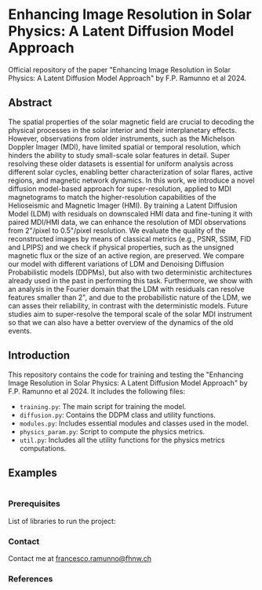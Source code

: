 # Enhancing Image Resolution in Solar Physics: A Latent Diffusion Model Approach
Official repository of the paper "Enhancing Image Resolution in Solar Physics: A Latent Diffusion Model Approach" by F.P. Ramunno et al 2024.

## Abstract
The spatial properties of the solar magnetic field are crucial to decoding the physical processes in the solar interior and their interplanetary effects. However, observations from older instruments, such as the Michelson Doppler Imager (MDI), have limited spatial or temporal resolution, which hinders the ability to study small-scale solar features in detail. Super resolving these older datasets is essential for uniform analysis across different solar cycles, enabling better characterization of solar flares, active regions, and magnetic network dynamics. In this work, we introduce a novel diffusion model-based approach for super-resolution, applied to MDI magnetograms to match the higher-resolution capabilities of the Helioseismic and Magnetic Imager (HMI). By training a Latent Diffusion Model (LDM) with residuals on downscaled HMI data and fine-tuning it with paired MDI/HMI data, we can enhance the resolution of MDI observations from 2"/pixel to 0.5"/pixel resolution. We evaluate the quality of the reconstructed images by means of classical metrics (e.g., PSNR, SSIM, FID and LPIPS) and we check if physical properties, such as the unsigned magnetic flux or the size of an active region, are preserved. We compare our model with different variations of LDM and Denoising Diffusion Probabilistic models (DDPMs), but also with two deterministic architectures already used in the past in performing this task. Furthermore, we show with an analysis in the Fourier domain that the LDM with residuals can resolve features smaller than 2", and due to the probabilistic nature of the LDM, we can asses their reliability, in contrast with the deterministic models. Future studies aim to super-resolve the temporal scale of the solar MDI instrument so that we can also have a better overview of the dynamics of the old events.

## Introduction
This repository contains the code for training and testing the "Enhancing Image Resolution in Solar Physics: A Latent Diffusion Model Approach" by F.P. Ramunno et al 2024.
It includes the following files:
- `training.py`: The main script for training the model.
- `diffusion.py`: Contains the DDPM class and utility functions.
- `modules.py`: Includes essential modules and classes used in the model.
- `physics_param.py`: Script to compute the physics metrics.
- `util.py`: Includes all the utility functions for the physics metrics computations.

## Examples
![]()

### Prerequisites
List of libraries to run the project:

### Contact
Contact me at francesco.ramunno@fhnw.ch

### References
